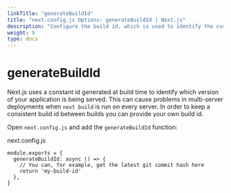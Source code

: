 ```yaml
---
linkTitle: "generateBuildId"
title: "next.config.js Options: generateBuildId | Next.js"
description: "Configure the build id, which is used to identify the current build in which your application is being served."
weight: 9
type: docs
---
```


# generateBuildId

Next.js uses a constant id generated at build time to identify which version of your application is being served. This can cause problems in multi-server deployments when `next build` is run on every server. In order to keep a consistent build id between builds you can provide your own build id.

Open `next.config.js` and add the `generateBuildId` function:


next.config.js
```
module.exports = {
  generateBuildId: async () => {
    // You can, for example, get the latest git commit hash here
    return 'my-build-id'
  },
}
```
